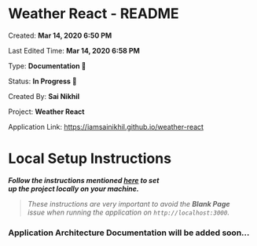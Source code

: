 # Weather React - README

Created: **Mar 14, 2020 6:50 PM**

Last Edited Time: **Mar 14, 2020 6:58 PM**

Type: **Documentation 📘**

Status: **In Progress 🙌**

Created By: **Sai Nikhil**

Project: **Weather React**

Application Link: https://iamsainikhil.github.io/weather-react

# Local Setup Instructions

**_Follow the instructions mentioned [here](https://www.notion.so/reactweather/Weather-React-Repo-Setup-Instructions-1a789c2e47f545ceb87062d171a66b6b) to set up the project locally on your machine._**

> _These instructions are very important to avoid the **Blank Page** issue when running the application on `http://localhost:3000`._

### **Application Architecture Documentation will be added soon...**
